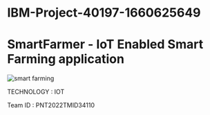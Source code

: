 # IBM-Project-40197-1660625649
# SmartFarmer - IoT Enabled Smart Farming application

![smart farming](https://www.google.com/url?sa=i&url=https%3A%2F%2Fwww.researchgate.net%2Ffigure%2Fsmart-farming-cycle-Wolfert-et-al-2014_fig1_354382692&psig=AOvVaw37iYV6y6GpKAptT7zlqvfq&ust=1669019256319000&source=images&cd=vfe&ved=0CBAQjRxqFwoTCNC1sLKrvPsCFQAAAAAdAAAAABAE)

TECHNOLOGY : IOT

Team ID : PNT2022TMID34110

